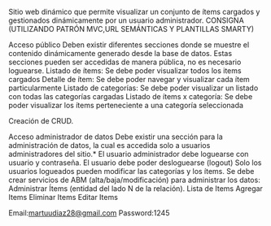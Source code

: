 

Sitio web dinámico que permite visualizar un conjunto de ítems cargados y gestionados dinámicamente por un usuario administrador. 
    CONSIGNA (UTILIZANDO PATRÓN MVC,URL SEMÁNTICAS Y PLANTILLAS SMARTY)
    
    
Acceso público 
Deben existir diferentes secciones donde se muestre el contenido dinámicamente generado desde la base de datos. Estas secciones pueden ser accedidas de manera pública, no es necesario loguearse.
Listado de ítems: Se debe poder visualizar todos los items cargados
Detalle de ítem: Se debe poder navegar y visualizar cada ítem particularmente 
Listado de categorías: Se debe poder visualizar un listado con todas las categorías cargadas
Listado de ítems x categoría: Se debe poder visualizar los ítems perteneciente a una categoría seleccionada

Creación de CRUD.

Acceso administrador de datos 
Debe existir una sección para la administración de datos, la cual es accedida solo a usuarios administradores del sitio.*
El usuario administrador debe loguearse con usuario y contraseña.
El usuario debe poder desloguearse (logout)
Solo los usuarios logueados pueden modificar las categorías y los ítems.
Se debe crear servicios de ABM (alta/baja/modificación) para administrar los datos:
Administrar Ítems (entidad del lado N de la relación).
Lista de Items 
Agregar Items 
Eliminar Items 
Editar Items 


Email:martuudiaz28@gmail.com 
Password:1245 




